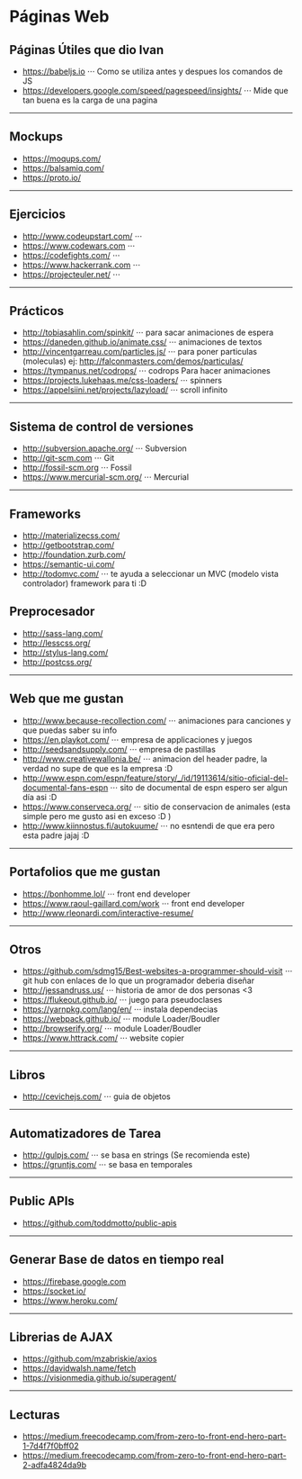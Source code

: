 # Páginas Web 

## Páginas Útiles que dio Ivan
* https://babeljs.io
⋅⋅⋅ Como se utiliza antes y despues los comandos de JS
* https://developers.google.com/speed/pagespeed/insights/
⋅⋅⋅ Mide que tan buena es la carga de una pagina
------
## Mockups
* https://moqups.com/
* https://balsamiq.com/
* https://proto.io/
-----
## Ejercicios
* http://www.codeupstart.com/
⋅⋅⋅
* https://www.codewars.com
⋅⋅⋅
* https://codefights.com/
⋅⋅⋅
* https://www.hackerrank.com
⋅⋅⋅
* https://projecteuler.net/
⋅⋅⋅
----
## Prácticos
* http://tobiasahlin.com/spinkit/
⋅⋅⋅ para sacar animaciones de espera
* https://daneden.github.io/animate.css/
⋅⋅⋅ animaciones de textos
* http://vincentgarreau.com/particles.js/
⋅⋅⋅ para poner particulas (moleculas) ej: http://falconmasters.com/demos/particulas/
* https://tympanus.net/codrops/
⋅⋅⋅ codrops Para hacer animaciones
* https://projects.lukehaas.me/css-loaders/
⋅⋅⋅ spinners
* https://appelsiini.net/projects/lazyload/
⋅⋅⋅ scroll infinito
----
## Sistema de control de versiones
* http://subversion.apache.org/
⋅⋅⋅ Subversion
* http://git-scm.com
⋅⋅⋅ Git
* http://fossil-scm.org
⋅⋅⋅ Fossil
* https://www.mercurial-scm.org/
⋅⋅⋅ Mercurial
----
## Frameworks
* http://materializecss.com/
* http://getbootstrap.com/
* http://foundation.zurb.com/
* https://semantic-ui.com/
* http://todomvc.com/ 
⋅⋅⋅ te ayuda a seleccionar un MVC (modelo vista controlador) framework para ti :D 

## Preprocesador
* http://sass-lang.com/
* http://lesscss.org/
* http://stylus-lang.com/
* http://postcss.org/
----
## Web que me gustan
* http://www.because-recollection.com/
    ⋅⋅⋅ animaciones para canciones y que puedas saber su info
* https://en.playkot.com/
⋅⋅⋅ empresa de applicaciones y juegos
* http://seedsandsupply.com/
⋅⋅⋅ empresa de pastillas
* http://www.creativewallonia.be/
⋅⋅⋅ animacion del header padre, la verdad no supe de que es la empresa :D 
* http://www.espn.com/espn/feature/story/_/id/19113614/sitio-oficial-del-documental-fans-espn
⋅⋅⋅ sito de documental de espn espero ser algun día asi :D 
* https://www.conserveca.org/
⋅⋅⋅ sitio de conservacion de animales (esta simple pero me gusto asi en exceso :D )
* http://www.kiinnostus.fi/autokuume/
⋅⋅⋅ no esntendi de que era pero esta padre jajaj :D 
------
## Portafolios que me gustan
* https://bonhomme.lol/
⋅⋅⋅ front end developer 
* https://www.raoul-gaillard.com/work
⋅⋅⋅ front end developer 
* http://www.rleonardi.com/interactive-resume/
------
## Otros 
* https://github.com/sdmg15/Best-websites-a-programmer-should-visit
⋅⋅⋅ git hub con enlaces de lo que un programador deberia diseñar 
* http://jessandruss.us/
⋅⋅⋅ historia de amor de dos personas <3
* https://flukeout.github.io/
⋅⋅⋅ juego para pseudoclases
* https://yarnpkg.com/lang/en/
⋅⋅⋅ instala dependecias
* https://webpack.github.io/
⋅⋅⋅ module Loader/Boudler
* http://browserify.org/
⋅⋅⋅ module Loader/Boudler
* https://www.httrack.com/
⋅⋅⋅ website copier
----
## Libros
* http://cevichejs.com/
⋅⋅⋅ guia de objetos
----
## Automatizadores de Tarea
* http://gulpjs.com/
⋅⋅⋅ se basa en strings (Se recomienda este)
* https://gruntjs.com/
⋅⋅⋅ se basa en temporales
----
## Public APIs
* https://github.com/toddmotto/public-apis
----
## Generar Base de datos en tiempo real
* https://firebase.google.com
* https://socket.io/
* https://www.heroku.com/
----
## Librerias de AJAX
* https://github.com/mzabriskie/axios
* https://davidwalsh.name/fetch
* https://visionmedia.github.io/superagent/
----
## Lecturas
* https://medium.freecodecamp.com/from-zero-to-front-end-hero-part-1-7d4f7f0bff02
* https://medium.freecodecamp.com/from-zero-to-front-end-hero-part-2-adfa4824da9b

